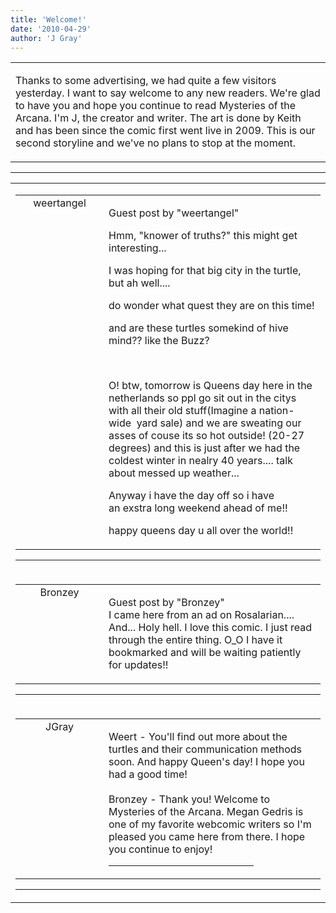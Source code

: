 ```yaml
---
title: 'Welcome!'
date: '2010-04-29'
author: 'J Gray'
---
```


<div>
<!-- Main content here -->
<table border="0" class="post"><tbody><tr><td>
   
   <div class="post_body">
       <p>Thanks to some advertising, we had quite a few visitors yesterday. I want to say welcome to any new readers. We're glad to have you and hope you continue to read Mysteries of the Arcana. I'm J, the creator and writer. The art is done by Keith and has been since the comic first went live in 2009. This is our second storyline and we've no plans to stop at the moment. </p>
   </div>
   </td></tr>
   </tbody></table><hr><table style="width:100%; border:0;" class="comment_table"><tbody><tr><td width="100%"><a name=""> </a><div style="width:100%;" class="comment"><table border="0" width="100%"><tbody><tr><td align="center" valign="top" width="125">
<span class="comment_title"><center>weertangel<br></center><a name="24">&nbsp;</a></span><br>
<center><img src="https://www.gravatar.com/avatar.php?gravatar_id=1d9d96987c3709dcf53e59cf6c659b81&amp;default=http%3A%2F%2Fmysteriesofthearcana.com%2Ftemplates%2Fmain%2Fimages%2Favatar.gif&amp;size=80&amp;rating=g" border="0" alt=""></center>
</td>
<td valign="top">


<p class="comment_text"> </p><p class="comment_text"><span class="forum_info">Guest post by "weertangel"</span><br> </p><p>Hmm, "knower of truths?" this might get interesting... </p> <p>I was hoping for that big city in the turtle, but ah well....</p> <p>do wonder what quest they are on this time! </p> <p>and are these turtles somekind of hive mind?? like the Buzz?</p> <p>&nbsp;</p> <p>O! btw, tomorrow is Queens day here in the netherlands so ppl go sit out in the citys with all their old stuff(Imagine a nation-wide &nbsp;yard sale) and we are sweating our asses of couse its so hot outside! (20-27 degrees) and this is just after we had the coldest winter in nealry 40 years.... talk about messed up weather...</p> <p>Anyway i have the day off so i have an&nbsp;exstra long weekend ahead of me!!</p> <p>happy queens day u all over the world!!</p>
 

</td></tr></tbody></table>
<hr></div></td></tr><tr><td width="100%"><a name=""> </a><div style="width:100%;" class="comment"><table border="0" width="100%"><tbody><tr><td align="center" valign="top" width="125">
<span class="comment_title"><center>Bronzey<br></center><a name="25">&nbsp;</a></span><br>
<center><img src="/image.php?type=ava&amp;i=spacer.gif" border="0" alt=""></center>
</td>
<td valign="top">


<p class="comment_text"> </p><p class="comment_text"><span class="forum_info">Guest post by "Bronzey"</span><br> I came here from an ad on Rosalarian.... And... Holy hell. I love this comic. I just read through the entire thing. O_O I have it bookmarked and will be waiting patiently for updates!!<br></p>
 

</td></tr></tbody></table>
<hr></div></td></tr><tr><td width="100%"><a name=""> </a><div style="width:100%;" class="comment"><table border="0" width="100%"><tbody><tr><td align="center" valign="top" width="125">
<span class="comment_title"><center>JGray</center><a name="26">&nbsp;</a></span><br>
<center><img src="https://www.gravatar.com/avatar.php?gravatar_id=3de6483cf7ef4947f33483faa590f1a0&amp;default=http%3A%2F%2Fmysteriesofthearcana.com%2Ftemplates%2Fmain%2Fimages%2Favatar.gif&amp;size=100&amp;rating=g" border="0" alt=""></center>
</td>
<td valign="top">


<p class="comment_text"> </p><p class="comment_text">Weert - You'll find out more about the turtles and their communication methods soon. And happy Queen's day! I hope you had a good time!<br><br>Bronzey - Thank you! Welcome to Mysteries of the Arcana. Megan Gedris is one of my favorite webcomic writers so I'm pleased you came here from there. I hope you continue to enjoy!<br></p>
 <hr width="70%">

</td></tr></tbody></table>
<hr></div></td></tr></tbody></table>
<!-- End main content -->
              </div>
